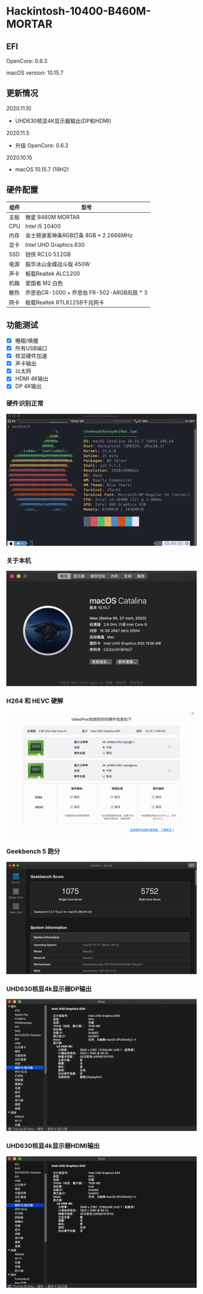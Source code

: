 # Hackintosh-10400-B460M-MORTAR
## EFI 
OpenCore: 0.6.3

macOS version: 10.15.7

##  更新情况

2020.11.10

- UHD630核显4K显示器输出(DP和HDMI)

2020.11.5

- 升级 OpenCore: 0.6.3

2020.10.15

+ macOS 10.15.7 (19H2)

## 硬件配置
|组件|型号|
|------|------|
|主板|微星 B460M MORTAR|
|CPU|Intel i5 10400|
|内存|金士顿骇客神条RGB灯条 8GB * 2 2666MHz|
|显卡|Intel UHD Graphics 630 |
|SSD|铠侠 RC10 512GB|
|电源|振华冰山金蝶战斗版 450W|
|声卡|板载Realtek ALC1200|
|机箱|爱国者 M2 白色|
|散热|乔思伯CR-1000 + 乔思伯 FR-502-ARGB风扇 * 3|
|网卡|板载Realtek RTL8125B千兆网卡|

## 功能测试

- [x] 睡眠/唤醒
- [x] 所有USB端口
- [x] 核显硬件加速
- [x] 声卡输出
- [x] 以太网
- [x] HDMI 4K输出
- [x] DP 4K输出 

### 硬件识别正常
![](./images/pic1.png)

### 关于本机
![](./images/pic2.png)

### H264 和 HEVC 硬解
![](./images/pic3.png)

### Geekbench 5 跑分
![](./images/pic4.png)

### UHD630核显4k显示器DP输出
![](./images/pic5.png)

### UHD630核显4k显示器HDMI输出
![](./images/pic6.png)
